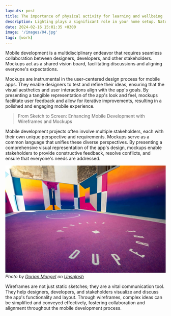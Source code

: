 ```yaml
---
layouts: post
title: The importance of physical activity for learning and wellbeing
description: Lighting plays a significant role in your home setup. Natural light is ideal, as it not only improves visibility but also has a positive impact on mood and well-being. Position your desk near a window or invest in high-quality artificial lighting to create environment.
date: 2024-02-16 15:01:35 +0300
image: '/images/04.jpg'
tags: [work]
---
```

Mobile development is a multidisciplinary endeavor that requires seamless collaboration between designers, developers, and other stakeholders. Mockups act as a shared vision board, facilitating discussions and aligning everyone's expectations.

Mockups are instrumental in the user-centered design process for mobile apps. They enable designers to test and refine their ideas, ensuring that the visual aesthetics and user interactions align with the app's goals. By presenting a tangible representation of the app's look and feel, mockups facilitate user feedback and allow for iterative improvements, resulting in a polished and engaging mobile experience.

> From Sketch to Screen: Enhancing Mobile Development with Wireframes and Mockups

Mobile development projects often involve multiple stakeholders, each with their own unique perspective and requirements. Mockups serve as a common language that unifies these diverse perspectives. By presenting a comprehensive visual representation of the app's design, mockups enable stakeholders to provide constructive feedback, resolve conflicts, and ensure that everyone's needs are addressed.

![Sport](/images/04-1.jpg)
*Photo by [Dorian Mongel](https://unsplash.com/photos/purple-and-white-textile-lFhyR3GVOXE) on [Unsplash](https://unsplash.com/)*

Wireframes are not just static sketches; they are a vital communication tool. They help designers, developers, and stakeholders visualize and discuss the app's functionality and layout. Through wireframes, complex ideas can be simplified and conveyed effectively, fostering collaboration and alignment throughout the mobile development process.